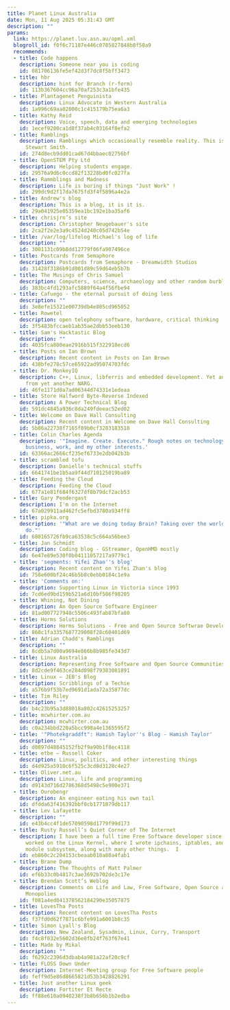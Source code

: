 ```yaml
---
title: Planet Linux Australia
date: Mon, 11 Aug 2025 05:31:43 GMT
description: ""
params:
  link: https://planet.luv.asn.au/opml.xml
  blogroll_id: f0f6c71187e446c0785827848b8f58a9
  recommends:
  - title: Code happens
    description: Someone near you is coding
    id: 081706136fe5ef42d3f7dc8f5bff3473
  - title: hbr
    description: hint for Branch (r-form)
    id: 113b367604cc96a70af253c3a1bfe435
  - title: Plantagenet Penguinista
    description: Linux Advocate in Western Australia
    id: 1a996c69aa02000c1c415179b75ea6a3
  - title: Kathy Reid
    description: Voice, speech, data and emerging technologies
    id: 1ecef9200ca1d8f37ab4c03164f8efa2
  - title: Ramblings
    description: Ramblings which occasionally resemble reality. This is the blog of
      Stewart Smith.
    id: 274d8ecb9dd01cad67d4bbaec02756bf
  - title: OpenSTEM Pty Ltd
    description: Helping students engage.
    id: 29576a9d6c0ccd82f13228bd0fc027fa
  - title: Rammblings and Madness
    description: Life is boring if things "Just Work" !
    id: 299dc9d2f17da7675fd3f4f5896a4e2a
  - title: Andrew's blog
    description: This is a blog, it is it is.
    id: 29a041925e05359ea1bc192e1ba35af6
  - title: chrisjrn’s site
    description: Christopher Neugebauer's site
    id: 2ca2f2e2e3a9c4524d240c05d742b54e
  - title: /var/log/lifelog Michael's log of life
    description: ""
    id: 3001131c09b8dd12779f06fa907496ce
  - title: Postcards from Semaphore
    description: Postcards from Semaphore - Dreamwidth Studios
    id: 31428f3186b91d001d89c59d64eb5b7b
  - title: The Musings of Chris Samuel
    description: Computers, science, archaeology and other random burblings
    id: 383bc4fd1293afc5889f64a4f56fbe94
  - title: Cafuego - the eternal pursuit of doing less
    description: ""
    id: 3e8efe15321e00739db4e805cd965052
  - title: Rowetel
    description: open telephony software, hardware, critical thinking
    id: 3f5483bfccaeb1ab35ae2dbb53eeb130
  - title: Sam's Hacktastic Blog
    description: ""
    id: 4035fca800eae2916b515f322918ecd6
  - title: Posts on Ian Brown
    description: Recent content in Posts on Ian Brown
    id: 438bfe278c57ce65922ad95074703fdc
  - title: Dr. MonkeyIQ
    description: C++, Linux, libferris and embedded development. Yet another blog
      from yet another NARG.
    id: 46fe1171d0a7ad06344d74331e1edeaa
  - title: Store Halfword Byte-Reverse Indexed
    description: A Power Technical Blog
    id: 591dc4845a936c8da249fdeeac52ed02
  - title: Welcome on Dave Hall Consulting
    description: Recent content in Welcome on Dave Hall Consulting
    id: 5b86a22738f7165f89b0cf3283183518
  - title: Colin Charles Agenda
    description: '"Imagine. Create. Execute." Rough notes on technology, media, travel,
      business, work, and my other interests.'
    id: 63366ac2666cf235ef6733e2db042b3b
  - title: scrambled tofu
    description: Danielle's technical stuffs
    id: 6641741be1b5aa9f44d710125019ba89
  - title: Feeding the Cloud
    description: Feeding the Cloud
    id: 677a1e81f684f6327df8b79dcf2acb53
  - title: Gary Pendergast
    description: I'm on the Internet
    id: 67a029911ad462fc5efbd3780a934ff8
  - title: pipka.org
    description: '"What are we doing today Brain? Taking over the world like we always
      do."'
    id: 680165726fb9ca63538c5c664a56bee3
  - title: Jan Schmidt
    description: Coding blog - GStreamer, OpenHMD mostly
    id: 6e47e89e530f0b04111057217a9779c1
  - title: 'segments: Yifei Zhan''s blog'
    description: Recent content on Yifei Zhan's blog
    id: 758e600bf24c46b5b8c0ebb0184c1e9a
  - title: 'Comments on:'
    description: Supporting Linux in Victoria since 1993
    id: 7cd6ed9bd159b521a6d10bf586f98205
  - title: Whining, Not Dining
    description: An Open Source Software Engineer
    id: 81ad007727948c5506c493fab87bfa80
  - title: Horms Solutions
    description: Horms Solutions - Free and Open Source Softwrae Development
    id: 860c1fa3357687729008f28c60401d69
  - title: Adrian Chadd's Ramblings
    description: ""
    id: 8cdb5a7d00a9694e866b8b985fe343d7
  - title: Linux Australia
    description: Representing Free Software and Open Source Communities
    id: 8d2cde9f463ce284d098f79383081891
  - title: Linux – JEB's Blog
    description: Scribblings of a Techie
    id: a576b9f53b7ed9691d1ada72a35877dc
  - title: Tim Riley
    description: ""
    id: b4c23b95a3d88018a802c42615253257
  - title: mcwhirter.com.au
    description: mcwhirter.com.au
    id: c0a234bbd220a5bcc998a4e1365595f2
  - title: '"Photekgraddft": Hamish Taylor''s Blog - Hamish Taylor'
    description: ""
    id: d0897d48845152fb2f9a90b1f8ec4118
  - title: etbe – Russell Coker
    description: Linux, politics, and other interesting things
    id: d4d925a5910c6f525c3cd8d3128c4e27
  - title: Oliver.net.au
    description: Linux, life and programming
    id: d9143d716d2786368d5498c5e900e371
  - title: Ourobengr
    description: An engineer eating his own tail
    id: dfdda63f416392bbf0cb1771879db117
  - title: Lev Lafayette
    description: ""
    id: e43b4cc4f1de57090598d1779f99d173
  - title: Rusty Russell’s Quiet Corner of The Internet
    description: I have been a full time Free Software developer since the 90's.  I
      worked on the Linux Kernel, where I wrote ipchains, iptables, and rewrote the
      module subsystem, along with many other things.  I
    id: eb860c2c204153cbeaab018a80a4fab1
  - title: Brane Dump
    description: The Thoughts of Matt Palmer
    id: ef6b33c0b4817c3ae3692b702de3c17e
  - title: Brendan Scott’s Weblog
    description: Comments on Life and Law, Free Software, Open Source and Intellectual
      Monopolies
    id: f081a4ed041378562184290e35057875
  - title: LovesTha Posts
    description: Recent content on LovesTha Posts
    id: f37fd0d62f7871c6bfe991a6001b8c35
  - title: Simon Lyall's Blog
    description: New Zealand, Sysadmin, Linux, Curry, Transport
    id: f4c8f032e5602d36e0fb24f763f67e41
  - title: Made by Mikal
    description: ""
    id: f6292c2396d3dbab4a981a22af20c9cf
  - title: FLOSS Down Under
    description: Internet-Meeting group for Free Software people
    id: feff9d5e86d8665821d53b3428826291
  - title: Just another Linux geek
    description: Fortiter Et Recte
    id: ff88e610a0940238f3b8b656b1b2edba
---
```

